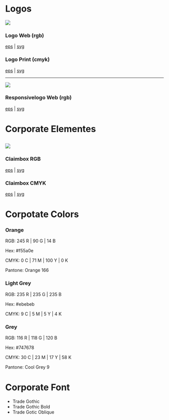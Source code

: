 # Logos

![](https://github.com/matthiasmeierkoch/internezzo-ci-cd/blob/master/Logos/internezzo/internezzo_logo_rgb.png)



### Logo Web (rgb)
[eps](https://github.com/matthiasmeierkoch/CI/blob/master/Logos/internezzo/internezzo_logo_rgb.eps) | [svg](https://github.com/matthiasmeierkoch/CI/blob/master/Logos/internezzo/internezzo_logo_rgb.svg)

### Logo Print (cmyk)
[eps](https://github.com/matthiasmeierkoch/CI/blob/master/Logos/internezzo/internezzo_logo_cmyk.eps) | [svg](https://github.com/matthiasmeierkoch/CI/blob/master/Logos/internezzo/internezzo_logo_cmyk.svg)

---

![](https://github.com/matthiasmeierkoch/internezzo-ci-cd/blob/master/Logos/internezzo/symbol_rgb.png)

### Responsivelogo Web (rgb)


[eps](https://github.com/matthiasmeierkoch/CI/blob/master/Logos/internezzo/symbol_rgb.eps) | [svg](https://github.com/matthiasmeierkoch/CI/blob/master/Logos/internezzo/symbol_rgb.svg)


# Corporate Elementes

![](https://github.com/matthiasmeierkoch/internezzo-ci-cd/blob/master/Logos/internezzo/claim_rgb.png)
---
### Claimbox RGB



[eps](https://github.com/matthiasmeierkoch/CI/blob/master/Logos/internezzo/claim_rgb.eps) | [svg](https://github.com/matthiasmeierkoch/CI/blob/master/Logos/internezzo/claim_rgb.svg)

### Claimbox CMYK
[eps](https://github.com/matthiasmeierkoch/CI/blob/master/Logos/internezzo/claim_cmyk.eps) | [svg](https://github.com/matthiasmeierkoch/CI/blob/master/Logos/internezzo/claim_cmyk.svg)

# Corpotate Colors
### Orange

RGB: 245 R | 90 G | 14 B

Hex: #f55a0e

CMYK: 0 C | 71 M | 100 Y | 0 K

Pantone: Orange 166

### Light Grey
RGB: 235 R | 235 G | 235 B

Hex: #ebebeb

CMYK: 9 C | 5 M | 5 Y | 4 K

### Grey
RGB: 116 R | 118 G | 120 B

Hex: #747678

CMYK: 30 C | 23 M | 17 Y | 58 K

Pantone: Cool Grey 9 

# Corporate Font
* Trade Gothic
* Trade Gothic Bold
* Trade Gotic Oblique
